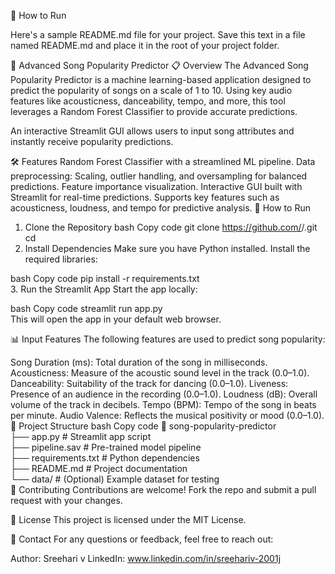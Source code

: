🚀 How to Run

Here's a sample README.md file for your project. Save this text in a file named README.md and place it in the root of your project folder.

🎵 Advanced Song Popularity Predictor
📋 Overview
The Advanced Song Popularity Predictor is a machine learning-based application designed to predict the popularity of songs on a scale of 1 to 10. Using key audio features like acousticness, danceability, tempo, and more, this tool leverages a Random Forest Classifier to provide accurate predictions.

An interactive Streamlit GUI allows users to input song attributes and instantly receive popularity predictions.

🛠️ Features
Random Forest Classifier with a streamlined ML pipeline.
Data preprocessing: Scaling, outlier handling, and oversampling for balanced predictions.
Feature importance visualization.
Interactive GUI built with Streamlit for real-time predictions.
Supports key features such as acousticness, loudness, and tempo for predictive analysis.
🚀 How to Run
1. Clone the Repository
bash
Copy code
git clone https://github.com/<your-username>/<your-repo-name>.git  
cd <your-repo-name>  
2. Install Dependencies
Make sure you have Python installed. Install the required libraries:

bash
Copy code
pip install -r requirements.txt  
3. Run the Streamlit App
Start the app locally:

bash
Copy code
streamlit run app.py  
This will open the app in your default web browser.

📊 Input Features
The following features are used to predict song popularity:

Song Duration (ms): Total duration of the song in milliseconds.
Acousticness: Measure of the acoustic sound level in the track (0.0–1.0).
Danceability: Suitability of the track for dancing (0.0–1.0).
Liveness: Presence of an audience in the recording (0.0–1.0).
Loudness (dB): Overall volume of the track in decibels.
Tempo (BPM): Tempo of the song in beats per minute.
Audio Valence: Reflects the musical positivity or mood (0.0–1.0).
📁 Project Structure
bash
Copy code
📂 song-popularity-predictor  
├── app.py                # Streamlit app script  
├── pipeline.sav          # Pre-trained model pipeline  
├── requirements.txt      # Python dependencies  
├── README.md             # Project documentation  
└── data/                 # (Optional) Example dataset for testing  
🤝 Contributing
Contributions are welcome! Fork the repo and submit a pull request with your changes.

📝 License
This project is licensed under the MIT License.

📧 Contact
For any questions or feedback, feel free to reach out:

Author: Sreehari v
LinkedIn: www.linkedin.com/in/sreehariv-2001j
